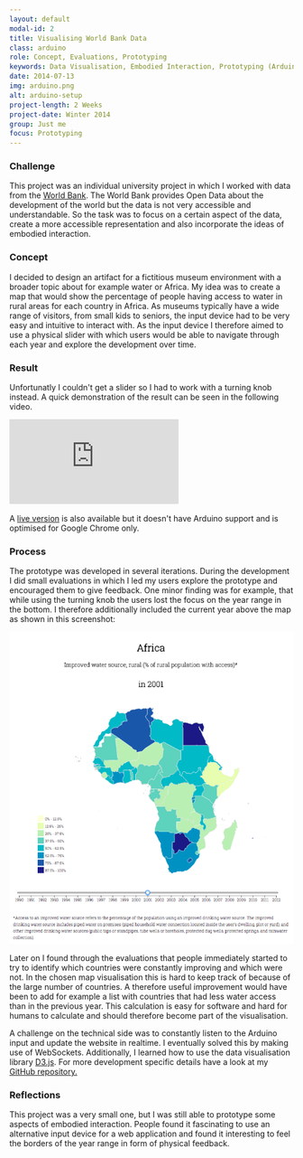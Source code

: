 ```yaml
---
layout: default
modal-id: 2
title: Visualising World Bank Data
class: arduino
role: Concept, Evaluations, Prototyping
keywords: Data Visualisation, Embodied Interaction, Prototyping (Arduino, Javascript)
date: 2014-07-13
img: arduino.png
alt: arduino-setup
project-length: 2 Weeks
project-date: Winter 2014
group: Just me
focus: Prototyping
---
```

<h3>Challenge</h3>
<p>This project was an individual university project in which I worked with data from the <a href="http://www.worldbank.org/">World Bank</a>. The World Bank provides Open Data about the development of the world but the data is not very accessible and understandable. So the task was to focus on a certain aspect of the data, create a more accessible representation and also incorporate the ideas of embodied interaction.</p>
<h3>Concept</h3>
<p>I decided to design an artifact for a fictitious museum environment with a broader topic about for example water or Africa. My idea was to create a map that would show the percentage of people having access to water in rural areas for each country in Africa. As museums typically have a wide range of visitors, from small kids to seniors, the input device had to be very easy and intuitive to interact with. As the input device I therefore aimed to use a physical slider with which users would be able to navigate through each year and explore the development over time.</p>
<h3>Result</h3>
<p>Unfortunatly I couldn't get a slider so I had to work with a turning knob instead. A quick demonstration of the result can be seen in the following video.</p>
<div class="flex-video widescreen"><iframe frameborder="0" src="http://www.youtube.com/embed/2jrZv-j7q3I" allowfullscreen=""></iframe></div>
<p>A <a href="http://weidenfreak.github.io/InteractiveAfricaMapD3/"> live version</a> is also available but it doesn't have Arduino support and is optimised for Google Chrome only.</p>
<h3>Process</h3>
<p>The prototype was developed in several iterations. During the development I did small evaluations in which I led my users explore the prototype and encouraged them to give feedback. One minor finding was for example, that while using the turning knob the users lost the focus on the year range in the bottom. I therefore additionally included the current year above the map as shown in this screenshot:</p>
<img src="img/portfolio/africa_map.png" class="img-responsive img-thumbnail img-centered" alt="Africa_Map Screen">
<p>Later on I found through the evaluations that people immediately started to try to identify which countries were constantly improving and which were not. In the chosen map visualisation this is hard to keep track of because of the large number of countries. A therefore useful improvement would have been to add for example a list with countries that had less water access than in the previous year. This calculation is easy for software and hard for humans to calculate and should therefore become part of the visualisation.</p>
<p>A challenge on the technical side was to constantly listen to the Arduino input and update the website in realtime. I eventually solved this by making use of WebSockets. Additionally, I learned how to use the data visualisation library <a href="http://d3js.org/">D3.js</a>. For more development specific details have a look at my <a href="https://github.com/weidenfreak/InteractiveAfricaMapD3Arduino">GitHub repository.</a></p>
<h3>Reflections</h3>
<p>This project was a very small one, but I was still able to prototype some aspects of embodied interaction. People found it fascinating to use an alternative input device for a web application and found it interesting to feel the borders of the year range in form of  physical feedback.</p>
